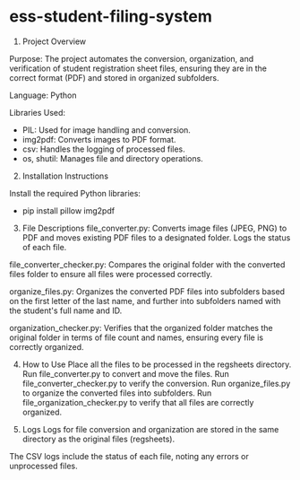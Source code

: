 # ess-student-filing-system
1. Project Overview

Purpose: The project automates the conversion, organization, and verification of student registration sheet files, ensuring they are in the correct format (PDF) and stored in organized subfolders.

Language: Python

Libraries Used:
- PIL: Used for image handling and conversion.
- img2pdf: Converts images to PDF format.
- csv: Handles the logging of processed files.
- os, shutil: Manages file and directory operations.

2. Installation Instructions

Install the required Python libraries:
- pip install pillow img2pdf

3. File Descriptions
file_converter.py: Converts image files (JPEG, PNG) to PDF and moves existing PDF files to a designated folder. Logs the status of each file.

file_converter_checker.py: Compares the original folder with the converted files folder to ensure all files were processed correctly.

organize_files.py: Organizes the converted PDF files into subfolders based on the first letter of the last name, and further into subfolders named with the student's full name and ID.

organization_checker.py: Verifies that the organized folder matches the original folder in terms of file count and names, ensuring every file is correctly organized.

4. How to Use
Place all the files to be processed in the regsheets directory.
Run file_converter.py to convert and move the files.
Run file_converter_checker.py to verify the conversion.
Run organize_files.py to organize the converted files into subfolders.
Run file_organization_checker.py to verify that all files are correctly organized.

5. Logs
Logs for file conversion and organization are stored in the same directory as the original files (regsheets).

The CSV logs include the status of each file, noting any errors or unprocessed files.
